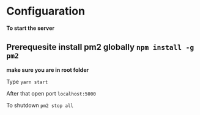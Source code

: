 # Configuaration

**To start the server**

## Prerequesite install pm2 globally `npm install -g pm2` 

**make sure you are in root folder**

Type `yarn start`

After that open port `localhost:5000`

To shutdown `pm2 stop all`